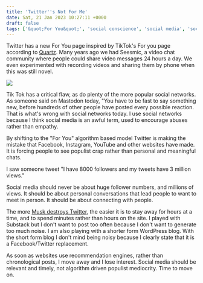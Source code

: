 ```yaml
---
title: 'Twitter''s Not For Me'
date: Sat, 21 Jan 2023 10:27:11 +0000
draft: false
tags: ['&quot;For You&quot;', 'social conscience', 'social media', 'social media', 'Social Media Deontology', 'social networking', 'social networks', 'Swiss walks']
---
```


Twitter has a new For You page inspired by TikTok's For you page according to [Quartz](https://qz.com/twitter-for-you-page-has-been-a-mess-under-elon-musk-1850008544). Many years ago we had Seesmic, a video chat community where people could share video messages 24 hours a day. We even experimented with recording videos and sharing them by phone when this was still novel.

[![](https://www.main-vision.com/richard/blog/wp-content/uploads/2023/01/Screenshot-2023-01-21-at-11.04.38.png)](https://www.main-vision.com/richard/blog/wp-content/uploads/2023/01/Screenshot-2023-01-21-at-11.04.38.png)

Tik Tok has a critical flaw, as do plenty of the more popular social networks. As someone said on Mastodon today, "You have to be fast to say something new, before hundreds of other people have posted every possible reaction. That is what's wrong with social networks today. I use social networks because I think social media is an awful term, used to encourage abuses rather than empathy.

By shifting to the "For You" algorithm based model Twitter is making the mistake that Facebook, Instagram, YouTube and other websites have made. It is forcing people to see populist crap rather than personal and meaningful chats.

I saw someone tweet "I have 8000 followers and my tweets have 3 million views."

Social media should never be about huge follower numbers, and millions of views. It should be about personal conversations that lead people to want to meet in person. It should be about connecting with people.

The more [Musk destroys Twitter](https://www.engadget.com/80-percent-of-twitters-full-time-staff-has-evaporated-under-musk-234247201.html), the easier it is to stay away for hours at a time, and to spend minutes rather than hours on the site. I played with Substack but I don't want to post too often because I don't want to generate too much noise. I am also playing with a shorter form WordPress blog. With the short form blog I don't mind being noisy because I clearly state that it is a Facebook/Twitter replacement.

As soon as websites use recommendation engines, rather than chronological posts, I move away and I lose interest. Social media should be relevant and timely, not algorithm driven populist mediocrity. Time to move on.